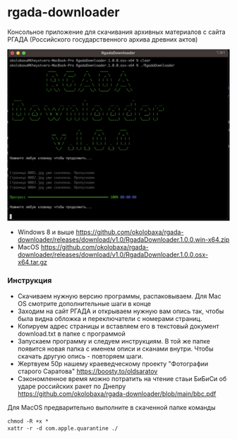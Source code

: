 # rgada-downloader

Консольное приложение для скачивания архивных материалов с сайта РГАДА (Российского государственного архива древних актов)

![screenshoot](https://raw.githubusercontent.com/okolobaxa/rgada-downloader/main/screenshoot.png)

* Windows 8 и выше https://github.com/okolobaxa/rgada-downloader/releases/download/v1.0/RgadaDownloader.1.0.0.win-x64.zip
* MacOS https://github.com/okolobaxa/rgada-downloader/releases/download/v1.0/RgadaDownloader.1.0.0.osx-x64.tar.gz

### Инструкция
* Скачиваем нужную версию программы, распаковываем. Для Mac OS смотрите дополнительные шаги в конце
* Заходим на сайт РГАДА и открываем нужную вам опись так, чтобы была видна обложка и переключатели с номерами страниц.
* Копируем адрес страницы и вставляем его в текстовый документ download.txt в папке с программой
* Запускаем программу и следуем инструкциям. В той же папке появится новая папка с именем описи и сканами внутри. Чтобы скачать другую опись - повторяем шаги.
* Жертвуем 50р нашему краеведческому проекту "Фотографии старого Саратова" https://boosty.to/oldsaratov
* Сэкономленное время можно потратить на чтение стаьи БиБиСи об ударе российских ракет по Днепру https://github.com/okolobaxa/rgada-downloader/blob/main/bbc.pdf

Для MacOS предварительно выполните в скаченной папке команды 
```
chmod -R +x *
xattr -r -d com.apple.quarantine ./
```
